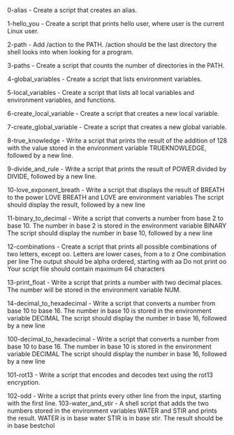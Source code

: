 0-alias - Create a script that creates an alias.

1-hello_you - Create a script that prints hello user, where user is the current Linux user.

2-path - Add /action to the PATH. /action should be the last directory the shell looks into when looking for a program.

3-paths - Create a script that counts the number of directories in the PATH.

4-global_variables - Create a script that lists environment variables.

5-local_variables - Create a script that lists all local variables and environment variables, and functions.

6-create_local_variable - Create a script that creates a new local variable.

7-create_global_variable - Create a script that creates a new global variable.

8-true_knowledge - Write a script that prints the result of the addition of 128 with the value stored in the environment variable TRUEKNOWLEDGE, followed by a new line.

9-divide_and_rule - Write a script that prints the result of POWER divided by DIVIDE, followed by a new line.

10-love_exponent_breath - Write a script that displays the result of BREATH to the power LOVE BREATH and LOVE are environment variables The script should display the result, followed by a new line

11-binary_to_decimal - Write a script that converts a number from base 2 to base 10. The number in base 2 is stored in the environment variable BINARY The script should display the number in base 10, followed by a new line

12-combinations - Create a script that prints all possible combinations of two letters, except oo. Letters are lower cases, from a to z One combination per line The output should be alpha ordered, starting with aa Do not print oo Your script file should contain maximum 64 characters

13-print_float - Write a script that prints a number with two decimal places. The number will be stored in the environment variable NUM.

14-decimal_to_hexadecimal - Write a script that converts a number from base 10 to base 16. The number in base 10 is stored in the environment variable DECIMAL The script should display the number in base 16, followed by a new line

100-decimal_to_hexadecimal - Write a script that converts a number from base 10 to base 16.
		The number in base 10 is stored in the environment variable DECIMAL
		The script should display the number in base 16, followed by a new line

101-rot13 - Write a script that encodes and decodes text using the rot13 encryption.

102-odd - Write a script that prints every other line from the input, starting with the first line.
103-water_and_stir -  	A shell script that adds the two numbers stored in the environment variables WATER and STIR and prints the result.
	WATER is in base water
	STIR is in base stir.
	The result should be in base bestchol
